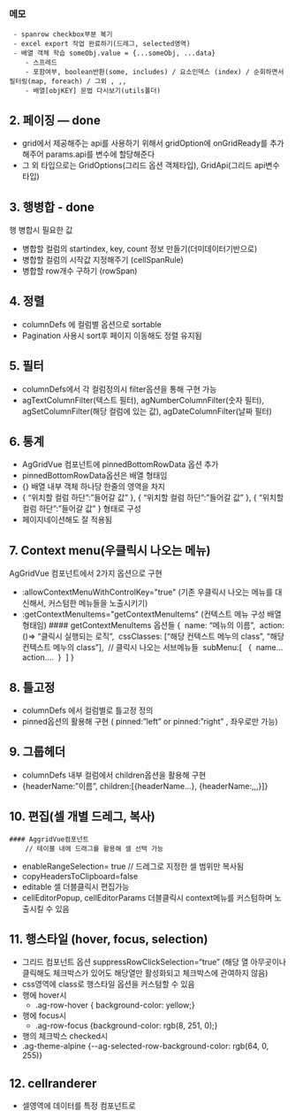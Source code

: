### 메모

```
 - spanrow checkbox부분 복기
 - excel export 작업 완료하기(드레그, selected영역)
 - 배열 객체 학습 someObj.value = {...someObj, ...data}
    - 스프레드
    - 포함여부, boolean반환(some, includes) / 요소인덱스 (index) / 순회하면서 필터링(map, foreach) / 그외 , ,,
    - 배열[objKEY] 문법 다시보기(utils폴더)
```

## 2. 페이징 — done

- grid에서 제공해주는 api를 사용하기 위해서 gridOption에 onGridReady를 추가해주어 params.api를 변수에 할당해준다
- 그 외 타입으로는 GridOptions(그리드 옵션 객체타입), GridApi(그리드 api변수 타입)

## 3. 행병합 - done

행 병합시 필요한 값

- 병합할 컬럼의 startindex, key, count 정보 만들기(더미데이터기반으로)
- 병합할 컬럼의 시작값 지정해주기 (cellSpanRule)
- 병합할 row개수 구하기 (rowSpan)

## 4. 정렬

- columnDefs 에 컬럼별 옵션으로 sortable
- Pagination 사용시 sort후 페이지 이동해도 정렬 유지됨

## 5. 필터

- columnDefs에서 각 컬럼정의시 filter옵션을 통해 구현 가능
- agTextColumnFilter(텍스트 필터), agNumberColumnFilter(숫자 필터), agSetColumnFilter(해당 컬럼에 있는 값), agDateColumnFilter(날짜 필터)

## 6. 통계

- AgGridVue 컴포넌트에 pinnedBottomRowData 옵션 추가
- pinnedBottomRowData옵션은 배열 형태임
- {} 배열 내부 객체 하나당 한줄의 영역을 차지
- { “위치할 컬럼 하단”:”들어갈 값” }, { “위치할 컬럼 하단”:”들어갈 값” }, { “위치할 컬럼 하단”:”들어갈 값” } 형태로 구성
- 페이지네이션해도 잘 적용됨

## 7. Context menu(우클릭시 나오는 메뉴)

AgGridVue 컴포넌트에서 2가지 옵션으로 구현

- :allowContextMenuWithControlKey="true" (기존 우클릭시 나오는 메뉴를 대신해서, 커스텀한 메뉴들을 노출시키기)
- :getContextMenuItems="getContextMenuItems" (컨텍스트 메뉴 구성 배열형태임) #### getContextMenuItems 옵션들 {  name: “메뉴의 이름”,  action: ()=> “클릭시 실행되는 로직”,  cssClasses: [“해당 컨텍스트 메누의 class”, “해당 컨텍스트 메누의 class”],  // 클릭시 나오는 서브메뉴들  subMenu:[   {  name…  action….  }  ] }

## 8. 틀고정

- columnDefs 에서 컬럼별로 틀고정 정의
- pinned옵션의 활용해 구현 ( pinned:”left” or pinned:”right” , 좌우로만 가능)

## 9. 그룹헤더

- columnDefs 내부 컬럼에서 children옵션을 활용해 구현
- {headerName:”이름”, children:[{headerName…}, {headerName:,,,}]}

## 10. 편집(셀 개별 드레그, 복사)

    #### AggridVue컴포넌트
    	// 테이블 내에 드래그를 활용해 셀 선택 가능

- enableRangeSelection= true
  // 드레그로 지정한 셀 범위만 복사됨
- copyHeadersToClipboard=false
- editable 셀 더블클릭시 편집가능
- cellEditorPopup, cellEditorParams 더블클릭시 context메뉴를 커스텀하며 노출시킬 수 있음

## 11. 행스타일 (hover, focus, selection)

- 그리드 컴포넌트 옵션 suppressRowClickSelection=“true” (해당 열 아무곳이나 클릭해도 체크박스가 있어도 해당열만 활성화되고 체크박스에 관여하지 않음)
- css영역에 class로 행스타일 옵션을 커스텀할 수 있음
- 행에 hover시
  - .ag-row-hover { background-color: yellow;}
- 행에 focus시
  - .ag-row-focus {background-color: rgb(8, 251, 0);}
- 행의 체크박스 checked시
- .ag-theme-alpine {--ag-selected-row-background-color: rgb(64, 0, 255)}

## 12. cellranderer

- 셀영역에 데이터를 특정 컴포넌트로
